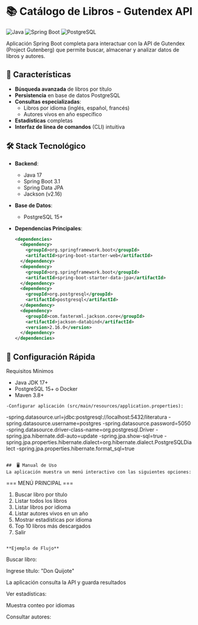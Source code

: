 # 📚 Catálogo de Libros - Gutendex API

![Java](https://img.shields.io/badge/Java-17+-orange)
![Spring Boot](https://img.shields.io/badge/Spring_Boot-3.1-green)
![PostgreSQL](https://img.shields.io/badge/PostgreSQL-15-blue)

Aplicación Spring Boot completa para interactuar con la API de Gutendex (Project Gutenberg) que permite buscar, almacenar y analizar datos de libros y autores.

## 🌟 Características

- **Búsqueda avanzada** de libros por título
- **Persistencia** en base de datos PostgreSQL
- **Consultas especializadas**:
    - Libros por idioma (inglés, español, francés)
    - Autores vivos en año específico
- **Estadísticas** completas
- **Interfaz de línea de comandos** (CLI) intuitiva

## 🛠 Stack Tecnológico

- **Backend**:
    - Java 17
    - Spring Boot 3.1
    - Spring Data JPA
    - Jackson (v2.16)

- **Base de Datos**:
    - PostgreSQL 15+

- **Dependencias Principales**:
  ```xml
  <dependencies>
    <dependency>
      <groupId>org.springframework.boot</groupId>
      <artifactId>spring-boot-starter-web</artifactId>
    </dependency>
    <dependency>
      <groupId>org.springframework.boot</groupId>
      <artifactId>spring-boot-starter-data-jpa</artifactId>
    </dependency>
    <dependency>
      <groupId>org.postgresql</groupId>
      <artifactId>postgresql</artifactId>
    </dependency>
    <dependency>
      <groupId>com.fasterxml.jackson.core</groupId>
      <artifactId>jackson-databind</artifactId>
      <version>2.16.0</version>
    </dependency>
  </dependencies>

## 🚀 Configuración Rápida
Requisitos Mínimos
- Java JDK 17+
- PostgreSQL 15+ o Docker
- Maven 3.8+


````
-Configurar aplicación (src/main/resources/application.properties):
````
-spring.datasource.url=jdbc:postgresql://localhost:5432/literatura
-spring.datasource.username=postgres
-spring.datasource.password=5050
-spring.datasource.driver-class-name=org.postgresql.Driver
-spring.jpa.hibernate.ddl-auto=update
-spring.jpa.show-sql=true
-spring.jpa.properties.hibernate.dialect=org.hibernate.dialect.PostgreSQLDialect
-spring.jpa.properties.hibernate.format_sql=true

````

##  🖥 Manual de Uso
La aplicación muestra un menú interactivo con las siguientes opciones:
````
=== MENÚ PRINCIPAL ===
1. Buscar libro por título
2. Listar todos los libros
3. Listar libros por idioma
4. Listar autores vivos en un año
5. Mostrar estadísticas por idioma
6. Top 10 libros más descargados
0. Salir
````

**Ejemplo de Flujo**
````
Buscar libro:

Ingrese título: "Don Quijote"

La aplicación consulta la API y guarda resultados

Ver estadísticas:

Muestra conteo por idiomas

Consultar autores:


````


